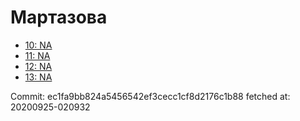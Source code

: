 # Мартазова
- [10: NA](10.md)
- [11: NA](11.md)
- [12: NA](12.md)
- [13: NA](13.md)

Commit: ec1fa9bb824a5456542ef3cecc1cf8d2176c1b88
 fetched at: 20200925-020932
